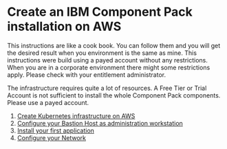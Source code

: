 Create an IBM Component Pack installation on AWS
================================================

This instructions are like a cook book. You can follow them and you will get the desired result when you environment is the same as mine. This instructions were build using a payed account without any restrictions. When you are in a corporate environment there might some restrictions apply. Please check with your entitlement administrator.

The infrastructure requires quite a lot of resources. A Free Tier or Trial Account is not sufficient to install the whole Component Pack
components. Please use a payed account.

1. [Create Kubernetes infrastructure on AWS](chapter1.html)
2. [Configure your Bastion Host as administration workstation](chapter2.html)
3. [Install your first application](chapter3.html)
4. [Configure your Network](chapter4.html)


